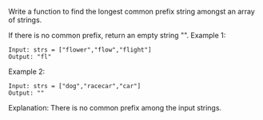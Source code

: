 Write a function to find the longest common prefix string amongst an array of strings.

If there is no common prefix, return an empty string "".
Example 1:
```
Input: strs = ["flower","flow","flight"]
Output: "fl"
```
Example 2:
```
Input: strs = ["dog","racecar","car"]
Output: ""
```
Explanation: There is no common prefix among the input strings.